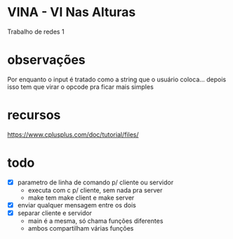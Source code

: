 # VINA - VI Nas Alturas
Trabalho de redes 1

# observações
Por enquanto o input é tratado como a string que o usuário coloca... depois isso tem que virar o opcode pra ficar mais simples

# recursos
https://www.cplusplus.com/doc/tutorial/files/

# todo
* [X] parametro de linha de comando p/ cliente ou servidor
	* executa com c p/ cliente, sem nada pra server
	* make tem make client e make server
* [X] enviar qualquer mensagem entre os dois
* [X] separar cliente e servidor 
	* main é a mesma, só chama funções diferentes
	* ambos compartilham várias funções
